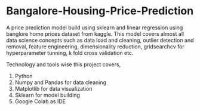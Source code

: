 # Bangalore-Housing-Price-Prediction

A price prediction model build using sklearn and linear regression using banglore home prices dataset from kaggle. This model covers almost all data science concepts such as data load and cleaning, outlier detection and removal, feature engineering, dimensionality reduction, gridsearchcv for hyperparameter tunning, k fold cross validation etc. 

Technology and tools wise this project covers,

1. Python
2. Numpy and Pandas for data cleaning
3. Matplotlib for data visualization
4. Sklearn for model building
5. Google Colab as IDE
